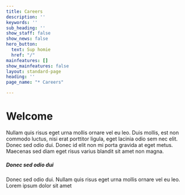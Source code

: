 ```yaml
---
title: Careers
description: ''
keywords: ''
sub_heading: ''
show_staff: false
show_news: false
hero_button:
  text: Sup homie
  href: "/"
mainfeatures: []
show_mainfeatures: false
layout: standard-page
heading: ''
page_name: "* Careers"

---
```

# Welcome
Nullam quis risus eget urna mollis ornare vel eu leo. Duis mollis, est non commodo luctus, nisi erat porttitor ligula, eget lacinia odio sem nec elit. Donec sed odio dui. Donec id elit non mi porta gravida at eget metus. Maecenas sed diam eget risus varius blandit sit amet non magna.

##### Donec sed odio dui
Donec sed odio dui. Nullam quis risus eget urna mollis ornare vel eu leo. Lorem ipsum dolor sit amet